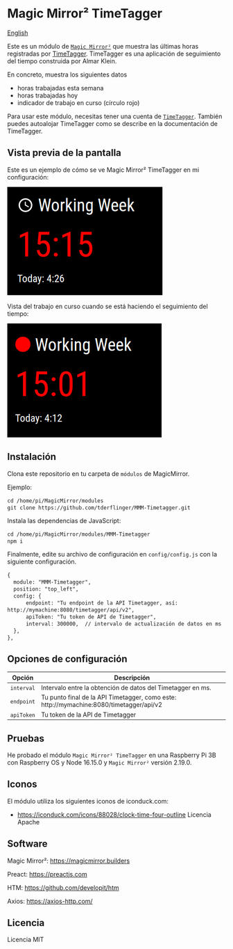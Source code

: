 # Magic Mirror² TimeTagger

[English](./README.md)

Este es un módulo de [`Magic Mirror²`](https://magicmirror.builders/) que muestra las últimas horas registradas por [TimeTagger](https://timetagger.app).
TimeTagger es una aplicación de seguimiento del tiempo construida por Almar Klein.

En concreto, muestra los siguientes datos
- horas trabajadas esta semana
- horas trabajadas hoy
- indicador de trabajo en curso (círculo rojo)

Para usar este módulo, necesitas tener una cuenta de [`TimeTagger`](https://timetagger.app). También puedes autoalojar TimeTagger
como se describe en la documentación de TimeTagger.

## Vista previa de la pantalla

Este es un ejemplo de cómo se ve Magic Mirror² TimeTagger en mi configuración:

![Pantalla de ejemplo de Magic Mirror² TimeTagger](./doc/mmm-timetagger-screenshot-1.png)

Vista del trabajo en curso cuando se está haciendo el seguimiento del tiempo:

![Magic Mirror² TimeTagger exmaple work in progress screen](./doc/mmm-timetagger-screenshot-2.png)

## Instalación

Clona este repositorio en tu carpeta de `módulos` de MagicMirror.

Ejemplo:

```
cd /home/pi/MagicMirror/modules
git clone https://github.com/tderflinger/MMM-Timetagger.git
```

Instala las dependencias de JavaScript:

```
cd /home/pi/MagicMirror/modules/MMM-Timetagger
npm i
```

Finalmente, edite su archivo de configuración en `config/config.js` con la siguiente configuración.
```
{	
  module: "MMM-Timetagger",
  position: "top_left",
  config: {
	  endpoint: "Tu endpoint de la API Timetagger, así: http://mymachine:8080/timetagger/api/v2",
	  apiToken: "Tu token de API de Timetagger",
	  interval: 300000,  // intervalo de actualización de datos en ms
  },
},
```

## Opciones de configuración

| **Opción** | **Descripción** |
| --- | --- |
| `interval`      | Intervalo entre la obtención de datos del Timetagger en ms. |
| `endpoint`      | Tu punto final de la API Timetagger, como este: http://mymachine:8080/timetagger/api/v2 |
| `apiToken`      | Tu token de la API de Timetagger |


## Pruebas

He probado el módulo `Magic Mirror² TimeTagger` en una Raspberry Pi 3B con Raspberry OS
y Node 16.15.0 y `Magic Mirror²` versión 2.19.0.

## Iconos

El módulo utiliza los siguientes iconos de iconduck.com:

- https://iconduck.com/icons/88028/clock-time-four-outline Licencia Apache

## Software

Magic Mirror²: https://magicmirror.builders

Preact: https://preactjs.com

HTM: https://github.com/developit/htm

Axios: https://axios-http.com/

## Licencia

Licencia MIT
